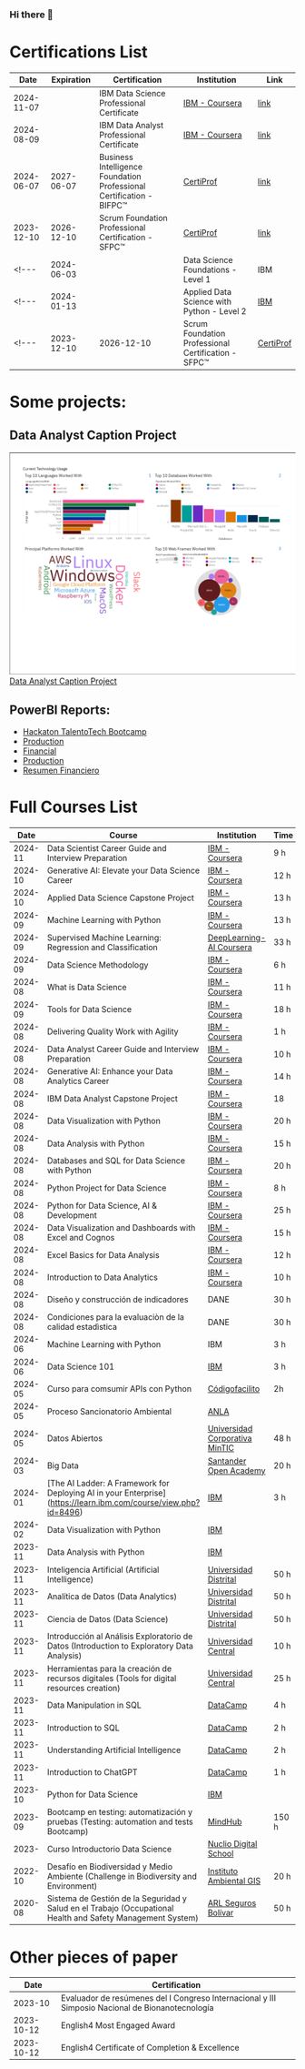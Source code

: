 ### Hi there 👋

<!--
**pancenu/pancenu** is a ✨ _special_ ✨ repository because its `README.md` (this file) appears on your GitHub profile.

Here are some ideas to get you started:

- 🔭 I’m currently working on ...
- 🌱 I’m currently learning ...
- 👯 I’m looking to collaborate on ...
- 🤔 I’m looking for help with ...
- 💬 Ask me about ...
- 📫 How to reach me: ...
- 😄 Pronouns: ...
- ⚡ Fun fact: ...
-->



# Certifications List
| Date | Expiration | Certification | Institution | Link |
| --- | --- | --- | --- | --- |
| 2024-11-07 |  | IBM Data Science Professional Certificate | [IBM - Coursera](https://www.coursera.org/partners/ibm-skills-network) | [link](https://coursera.org/share/329cfd96d6cf149ec9529202a5b2476b) |
| 2024-08-09 |  | IBM Data Analyst Professional Certificate | [IBM - Coursera](https://www.coursera.org/partners/ibm-skills-network) | [link](https://coursera.org/share/a693b10c7b78bca70b9ea6888dc6769e) |
| 2024-06-07 | 2027-06-07 |Business Intelligence Foundation Professional Certification - BIFPC™ | [CertiProf](https://certiprof.com/pages/scrum-foundation-certificate-free) |[link](https://www.credly.com/badges/bb6435be-5e79-40e0-a41a-b284f2ca5699/)|
| 2023-12-10 | 2026-12-10 | Scrum Foundation Professional Certification - SFPC™ | [CertiProf](https://certiprof.com/pages/scrum-foundation-certificate-free) | [link](https://www.credly.com/badges/bbae5d59-de84-472c-8873-4f71e271cd65/) | 
<!--- | 2024-06-03 |  | Data Science Foundations - Level 1 | IBM | [link](https://www.credly.com/badges/720568e3-145f-4bc0-b5dc-74711cafe5c2) | --->
<!--- | 2024-01-13 |  | Applied Data Science with Python - Level 2 | [IBM](https://www.credly.com/organizations/ibm/badges) |  [link](https://www.credly.com/badges/20230129-56fe-4075-b3f1-90cfb57c10ce/linked_in?t=s77pcg) | --->
<!--- | 2023-12-10 | 2026-12-10 | Scrum Foundation Professional Certification - SFPC™ | [CertiProf](https://certiprof.com/pages/scrum-foundation-certificate-free) | [link](https://www.credly.com/badges/bbae5d59-de84-472c-8873-4f71e271cd65/) | --->
# Some projects:
## Data Analyst Caption Project
![Data Analyst Caption Project](https://github.com/pancenu/DataAnalystCapstoneProject/blob/8398d72834166ddeeb70b3c1fad128d55a3817b0/DataAnalystCpstoneProject01.png)
[Data Analyst Caption Project](https://github.com/pancenu/DataAnalystCapstoneProject/)

## PowerBI Reports:
* [Hackaton TalentoTech Bootcamp](https://app.powerbi.com/view?r=eyJrIjoiNjMzMWZjNzgtN2E4Yy00Nzk5LWFiNDUtNTMzNzI1NmI2MzVmIiwidCI6IjU4NzU1NDNmLTRhNjUtNDUxYS04MjcwLTM1YWI4Mjg5OTliMCIsImMiOjR9)
* [Production](https://app.powerbi.com/view?r=eyJrIjoiZTFjNzFlNGYtZDJlMS00YTdmLWE5YTctZDQ2NWI0OWYwOTA1IiwidCI6IjU4NzU1NDNmLTRhNjUtNDUxYS04MjcwLTM1YWI4Mjg5OTliMCIsImMiOjR9)
* [Financial](https://app.powerbi.com/view?r=eyJrIjoiMzZlZjE1ZDQtYjA3Ny00N2E5LWEyN2MtMjEwNzM5MzJkZDA0IiwidCI6IjU4NzU1NDNmLTRhNjUtNDUxYS04MjcwLTM1YWI4Mjg5OTliMCIsImMiOjR9)
* [Production](https://app.powerbi.com/view?r=eyJrIjoiNDA0NDEzZGUtMjNjMS00MjMzLWI0OTctNWM5ODdmOGM1ZDlmIiwidCI6IjU4NzU1NDNmLTRhNjUtNDUxYS04MjcwLTM1YWI4Mjg5OTliMCIsImMiOjR9)
* [Resumen Financiero](https://app.powerbi.com/view?r=eyJrIjoiZTZmMWUzZjItMGNkNi00MTUxLWE1MGYtMWYzOTE1MzQwODAxIiwidCI6IjU4NzU1NDNmLTRhNjUtNDUxYS04MjcwLTM1YWI4Mjg5OTliMCIsImMiOjR9)

# Full Courses List

| Date | Course | Institution | Time | Certificate |
| ----------- | ----------- | ----------- | -----------| ----------- |
| 2024-11 | Data Scientist Career Guide and Interview Preparation | [IBM - Coursera](https://www.coursera.org/partners/ibm-skills-network) | 9 h | [link](https://coursera.org/share/c1f1ee39e1f1c4e6924a0b26583a2661) |
| 2024-10 | Generative AI: Elevate your Data Science Career |  [IBM - Coursera](https://www.coursera.org/partners/ibm-skills-network) | 12 h |[link](https://coursera.org/share/ffd1dd05e528b2b66b44706d5906aea9) |
| 2024-10 | Applied Data Science Capstone Project | [IBM - Coursera](https://www.coursera.org/partners/ibm-skills-network) | 13 h | [link](https://coursera.org/share/fc935a2a36b097c7b6e10bc0e7913561) |
| 2024-09 | Machine Learning with Python | [IBM - Coursera](https://www.coursera.org/partners/ibm-skills-network) | 13 h | [link](https://coursera.org/share/47c1ed915eb5a7d6ce0989fe0f479600) |
| 2024-09 | Supervised Machine Learning: Regression and Classification | [DeepLearning-AI Coursera](https://www.coursera.org/partners/deeplearning-ai) | 33 h | [link](https://coursera.org/share/acec7e42af0ff9623a892aa30b145c9f) |
| 2024-09 | Data Science Methodology | [IBM - Coursera](https://www.coursera.org/partners/ibm-skills-network) | 6 h| [link](https://coursera.org/share/e1318ba2e7670e6643db4e1b50a203c9) |
| 2024-08 | What is Data Science | [IBM - Coursera](https://www.coursera.org/partners/ibm-skills-network) | 11 h | [link](https://coursera.org/share/43b57635122373205b09b99de6331a27) |
| 2024-09 | Tools for Data Science |  [IBM - Coursera](https://www.coursera.org/partners/ibm-skills-network) | 18 h| [link](https://coursera.org/share/5c38a1575e4d9b73191c50ee91d6ddb0) |
| 2024-08 | Delivering Quality Work with Agility | [IBM - Coursera](https://www.coursera.org/partners/ibm-skills-network) | 1 h | [link](https://coursera.org/share/4c202aea8f90a3f9b02dab6808b7a98c) |
| 2024-08 | Data Analyst Career Guide and Interview Preparation  | [IBM - Coursera](https://www.coursera.org/partners/ibm-skills-network) | 10 h| [link](https://coursera.org/share/cf9c84f1dc3f2e199cb77fd1e16718ce)|
| 2024-08 | Generative AI: Enhance your Data Analytics Career  | [IBM - Coursera](https://www.coursera.org/partners/ibm-skills-network) | 14 h |[link](https://coursera.org/share/6f7b9b1534406e2e40887d732544c930) |
| 2024-08 | IBM Data Analyst Capstone Project  | [IBM - Coursera](https://www.coursera.org/partners/ibm-skills-network) | 18 | [link](https://coursera.org/share/35230c46c10293d5b5d4b78df9f47b5a)|
| 2024-08 | Data Visualization with Python  | [IBM - Coursera](https://www.coursera.org/partners/ibm-skills-network) | 20 h |[link](https://coursera.org/share/6282a3df8450454d5a88ba5119014ccd) |
| 2024-08 | Data Analysis with Python  | [IBM - Coursera](https://www.coursera.org/partners/ibm-skills-network) | 15 h | [link](https://coursera.org/share/3115335d01c871f5b4a9a0b3925d5618) |
| 2024-08 | Databases and SQL for Data Science with Python  | [IBM - Coursera](https://www.coursera.org/partners/ibm-skills-network) | 20 h | [link](https://coursera.org/share/1de88d1c99f3db72a5225d50b8e02ad5)|
| 2024-08 | Python Project for Data Science | [IBM - Coursera](https://www.coursera.org/partners/ibm-skills-network) | 8 h | [link](https://coursera.org/share/7d1b361d92c16f43a30cf82a4e66d91a) |
| 2024-08 | Python for Data Science, AI & Development | [IBM - Coursera](https://www.coursera.org/partners/ibm-skills-network) | 25 h | [link](https://www.coursera.org/account/accomplishments/verify/QI5JXJMF0SN7) |
| 2024-08 | Data Visualization and Dashboards with Excel and Cognos  | [IBM - Coursera](https://www.coursera.org/partners/ibm-skills-network) | 15 h | [link](https://coursera.org/share/4694c3a9cef535a64593a3edb56c3d04) | 
| 2024-08 | Excel Basics for Data Analysis  | [IBM - Coursera](https://www.coursera.org/partners/ibm-skills-network) | 12 h | [link](https://coursera.org/share/d230e509c863115cb90b221a7e590dfe) |
| 2024-08 | Introduction to Data Analytics | [IBM - Coursera](https://www.coursera.org/partners/ibm-skills-network) | 10 h |[link](https://www.coursera.org/account/accomplishments/verify/CZDA9CP7H65B) |
| 2024-08 | Diseño y construcción de indicadores | DANE | 30 h | [link](https://1drv.ms/b/s!ArEqZcz51nTmsuV-SnqnoXEjF0pzEw?e=fQEjmF)|
| 2024-08 | Condiciones para la evaluaciòn de la calidad estadìstica | DANE | 30 h | [link](https://1drv.ms/b/s!ArEqZcz51nTmsOhHmvWKFXPdON5uLg?e=MGgdm2)|
| 2024-06 | Machine Learning with Python | IBM | 3 h | [link](https://courses.cognitiveclass.ai/certificates/d0506e5db3604e00901e7cba6b492e0b) |
| 2024-06 | Data Science 101 | [IBM](https://www.credly.com/organizations/ibm/badges) | 3 h | [link](https://courses.cognitiveclass.ai/certificates/980b0a770a894c778dca7abe79b34b4c) |
| 2024-05 | Curso para comsumir APIs con Python | [Códigofacilito](https://codigofacilito.com/cursos/python-apis)|2h|[link](https://codigofacilito.com/certificates/8d12ca9c-a555-4d3d-9bc2-fa9b8a787876) |
| 2024-05 | Proceso Sancionatorio Ambiental | [ANLA](https://aulavirtual.anla.gov.co/ ) | |[link](https://1drv.ms/b/s!ArEqZcz51nTmsL8E02--t8sAv4ybMQ?e=jnZ9Nd) |
| 2024-05 | Datos Abiertos | [Universidad Corporativa MinTIC](https://gestiondelconocimiento.mintic.gov.co/714/w3-propertyvalue-85192.html) | 48 h | [link](https://1drv.ms/b/s!ArEqZcz51nTmsuV9VqHp_WbvEfRbuQ?e=TPambx) |
| 2024-03 | Big Data | [Santander Open Academy](https://app.santanderopenacademy.com/) | 20 h | [link](https://1drv.ms/b/s!ArEqZcz51nTmsMJpNq9MX7rPFhF9Zg?e=nzV2c2) |
| 2024-01 | [The AI Ladder: A Framework for Deploying AI in your Enterprise] (https://learn.ibm.com/course/view.php?id=8496) | [IBM](https://learn.ibm.com/) | 3 h | |
| 2024-02 | Data Visualization with Python |  [IBM](https://www.credly.com/organizations/ibm/badges) | | [link](https://courses.cognitiveclass.ai/certificates/c5fe23712f0e4d89bd6dc46ac0cab099) |
| 2023-11 | Data Analysis with Python | [IBM](https://www.credly.com/organizations/ibm/badges) | | [link](https://courses.cognitiveclass.ai/certificates/6b52abd6b80a485da7170c2c56ad4b65) |
| 2023-11 | Inteligencia Artificial (Artificial Intelligence) | [Universidad Distrital](https://www.udistrital.edu.co/) | 50 h | |
| 2023-11 | Analítica de Datos (Data Analytics) | [Universidad Distrital](https://www.udistrital.edu.co/)| 50 h | |
| 2023-11 | Ciencia de Datos (Data Science) | [Universidad Distrital](https://www.udistrital.edu.co/) | 50 h | |
| 2023-11 | Introducción al Análisis Exploratorio de Datos (Introduction to Exploratory Data Analysis) | [Universidad Central](https://www.ucentral.edu.co/) | 10 h | |
| 2023-11 | Herramientas para la creación de recursos digitales (Tools for digital resources creation) | [Universidad Central](https://www.ucentral.edu.co/) | 25 h | |
| 2023-11 | Data Manipulation in SQL | [DataCamp](https://www.datacamp.com/) | 4 h | [link](https://www.datacamp.com/completed/statement-of-accomplishment/course/423ac72e9146fab75374de9a98ad577197f9f570) |
| 2023-11 | Introduction to SQL | [DataCamp](https://www.datacamp.com/) | 2 h | [link](https://www.datacamp.com/completed/statement-of-accomplishment/course/49c408541e0c2035430f258d830d53286a0231c8) |
| 2023-11 | Understanding Artificial Intelligence | [DataCamp](https://www.datacamp.com/) | 2 h | [link](https://www.datacamp.com/completed/statement-of-accomplishment/course/ef0b3852954fb2c8609934f66cbb50e17f48e747) |
| 2023-11 | Introduction to ChatGPT | [DataCamp](https://www.datacamp.com/) | 1 h | [link](https://www.datacamp.com/completed/statement-of-accomplishment/course/2a4c9867887c9ffc9bbb872eaa0b8481650d6da6) |
| 2023-10 | Python for Data Science | [IBM](https://www.credly.com/organizations/ibm/badges) |   | [link](https://www.credly.com/badges/b724f511-0ade-4536-9495-0254f3da0ff2/linked_in?t=s31nbk) |
| 2023-09 | Bootcamp en testing: automatización y pruebas (Testing: automation and tests Bootcamp) | [MindHub](https://www.credly.com/organizations/mindhub/badges) | 150 h  | [link](https://www.credly.com/badges/b724f511-0ade-4536-9495-0254f3da0ff2/linked_in?t=s31nbk) |
| 2023-   | Curso Introductorio Data Science | [Nuclio Digital School](https://nuclio.school/) |  |[link](https://1drv.ms/b/s!ArEqZcz51nTmsMMeozEK6mld7Gg4hw?e=6OahF5) |
| 2022-10 | Desafío en Biodiversidad y Medio Ambiente (Challenge in Biodiversity and Environment) | [Instituto Ambiental GIS](https://www.escuelasig.online/) | 20 h | [link](https://1drv.ms/i/s!ArEqZcz51nTmsMQW8vSybxuVKzTsUg?e=4cTKGV) |
| 2020-08 | Sistema de Gestión de la Seguridad y Salud en el Trabajo (Occupational Health and Safety Management System) | [ARL Seguros Bolívar](https://www.segurosbolivar.com/arl) | 50 h |[link](https://1drv.ms/b/s!ArEqZcz51nTmopxSzAb4eDU0Oas6CA?e=8aaTfZ) |

# Other pieces of paper
| Date | Certification |
| --- |---|
| 2023-10 | Evaluador de resúmenes del I Congreso Internacional y III Simposio Nacional de Bionanotecnología
| 2023-10-12 | English4 Most Engaged Award
| 2023-10-12 | English4 Certificate of Completion & Excellence


<!-- <iframe title="volumen" width="600" height="373.5" src="https://app.powerbi.com/view?r=eyJrIjoiZTFjNzFlNGYtZDJlMS00YTdmLWE5YTctZDQ2NWI0OWYwOTA1IiwidCI6IjU4NzU1NDNmLTRhNjUtNDUxYS04MjcwLTM1YWI4Mjg5OTliMCIsImMiOjR9" frameborder="0" allowFullScreen="true"></iframe> -->
